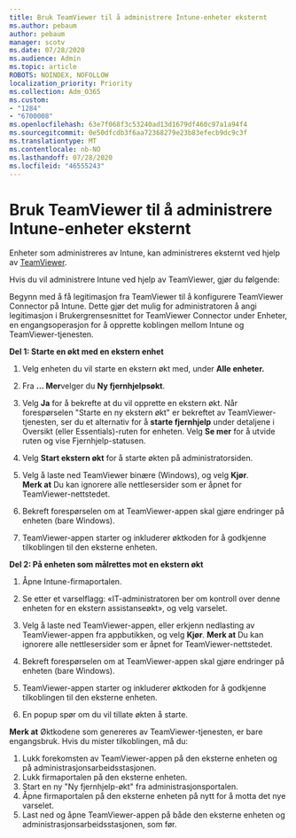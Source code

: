 ```yaml
---
title: Bruk TeamViewer til å administrere Intune-enheter eksternt
ms.author: pebaum
author: pebaum
manager: scotv
ms.date: 07/28/2020
ms.audience: Admin
ms.topic: article
ROBOTS: NOINDEX, NOFOLLOW
localization_priority: Priority
ms.collection: Adm_O365
ms.custom:
- "1284"
- "6700008"
ms.openlocfilehash: 63e7f068f3c53240ad13d1679df460c97a1a94f4
ms.sourcegitcommit: 0e50dfcdb3f6aa72368279e23b83efecb9dc9c3f
ms.translationtype: MT
ms.contentlocale: nb-NO
ms.lasthandoff: 07/28/2020
ms.locfileid: "46555243"
---
```

# <a name="use-teamviewer-to-remotely-administer-intune-devices"></a>Bruk TeamViewer til å administrere Intune-enheter eksternt

Enheter som administreres av Intune, kan administreres eksternt ved hjelp av [TeamViewer](https://www.teamviewer.com/).

Hvis du vil administrere Intune ved hjelp av TeamViewer, gjør du følgende: 

Begynn med å få legitimasjon fra TeamViewer til å konfigurere TeamViewer Connector på Intune. Dette gjør det mulig for administratoren å angi legitimasjon i Brukergrensesnittet for TeamViewer Connector under Enheter, en engangsoperasjon for å opprette koblingen mellom Intune og TeamViewer-tjenesten.

**Del 1: Starte en økt med en ekstern enhet**

1. Velg enheten du vil starte en ekstern økt med, under **Alle enheter.**
2. Fra **... Mer**velger du **Ny fjernhjelpsøkt**.
3. Velg **Ja** for å bekrefte at du vil opprette en ekstern økt.
    Når forespørselen "Starte en ny ekstern økt" er bekreftet av TeamViewer-tjenesten, ser du et alternativ for å **starte fjernhjelp** under detaljene i Oversikt (eller Essentials)-ruten for enheten. Velg **Se mer** for å utvide ruten og vise Fjernhjelp-statusen.
4. Velg **Start ekstern økt** for å starte økten på administratorsiden.
5. Velg å laste ned TeamViewer binære (Windows), og velg **Kjør**.<br/>
    **Merk at** Du kan ignorere alle nettlesersider som er åpnet for TeamViewer-nettstedet.

6. Bekreft forespørselen om at TeamViewer-appen skal gjøre endringer på enheten (bare Windows).
7. TeamViewer-appen starter og inkluderer øktkoden for å godkjenne tilkoblingen til den eksterne enheten.

**Del 2: På enheten som målrettes mot en ekstern økt**

1. Åpne Intune-firmaportalen.
2. Se etter et varselflagg: «IT-administratoren ber om kontroll over denne enheten for en ekstern assistanseøkt», og velg varselet.
3. Velg å laste ned TeamViewer-appen, eller erkjenn nedlasting av TeamViewer-appen fra appbutikken, og velg **Kjør**.
    **Merk at** Du kan ignorere alle nettlesersider som er åpnet for TeamViewer-nettstedet.

4. Bekreft forespørselen om at TeamViewer-appen skal gjøre endringer på enheten (bare Windows).
5. TeamViewer-appen starter og inkluderer øktkoden for å godkjenne tilkoblingen til den eksterne enheten.
6. En popup spør om du vil tillate økten å starte.

**Merk at** Øktkodene som genereres av TeamViewer-tjenesten, er bare engangsbruk. Hvis du mister tilkoblingen, må du:

1. Lukk forekomsten av TeamViewer-appen på den eksterne enheten og på administrasjonsarbeidsstasjonen.
2. Lukk firmaportalen på den eksterne enheten.
3. Start en ny "Ny fjernhjelp-økt" fra administrasjonsportalen.
4. Åpne firmaportalen på den eksterne enheten på nytt for å motta det nye varselet.
5. Last ned og åpne TeamViewer-appen på både den eksterne enheten og administrasjonsarbeidsstasjonen, som før.